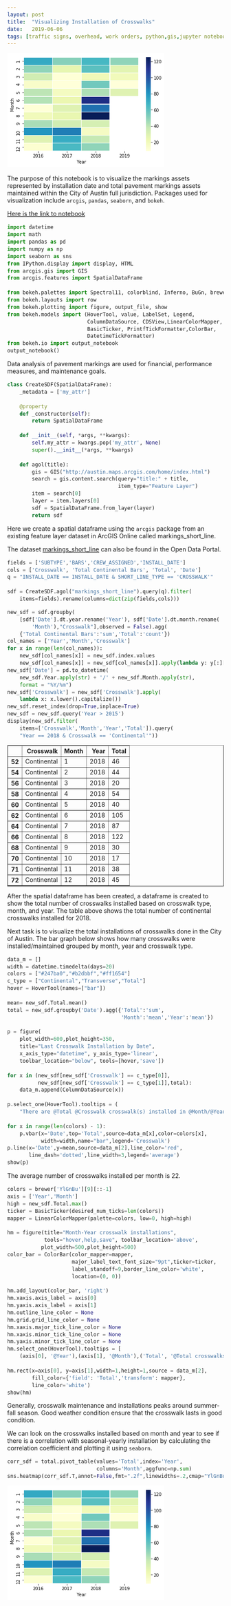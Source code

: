 ```yaml
---
layout: post
title:  "Visualizing Installation of Crosswalks"
date:   2019-06-06
tags: [traffic signs, overhead, work orders, python,gis,jupyter notebook, pandas, seaborn]
---
```

<img src = "/assets/images/crosswalk_install.png">

The purpose of this notebook is to visualize the markings assets represented by installation date and total pavement markings assets maintained within the City of Austin full jurisdiction. Packages used for visualization include `arcgis`, `pandas`, `seaborn`, and `bokeh`.

[Here is the link to notebook](https://nbviewer.jupyter.org/github/susannegov/Signs-and-Markings-Projects/blob/master/MarkingsTableVisualization.ipynb.ipynb)

<!--more-->

```python
import datetime
import math
import pandas as pd
import numpy as np
import seaborn as sns
from IPython.display import display, HTML
from arcgis.gis import GIS
from arcgis.features import SpatialDataFrame

from bokeh.palettes import Spectral11, colorblind, Inferno, BuGn, brewer
from bokeh.layouts import row
from bokeh.plotting import figure, output_file, show
from bokeh.models import (HoverTool, value, LabelSet, Legend,
                          ColumnDataSource, CDSView,LinearColorMapper,
                          BasicTicker, PrintfTickFormatter,ColorBar,
                          DatetimeTickFormatter)
from bokeh.io import output_notebook
output_notebook()
```
Data analysis of pavement markings are used for financial, performance measures, and maintenance goals.

```python
class CreateSDF(SpatialDataFrame):
    _metadata = ['my_attr']

    @property
    def _constructor(self):
        return SpatialDataFrame

    def __init__(self, *args, **kwargs):
        self.my_attr = kwargs.pop('my_attr', None)
        super().__init__(*args, **kwargs)

    def agol(title):
        gis = GIS("http://austin.maps.arcgis.com/home/index.html")
        search = gis.content.search(query="title:" + title,
                                    item_type="Feature Layer")
        item = search[0]
        layer = item.layers[0]
        sdf = SpatialDataFrame.from_layer(layer)
        return sdf
```

Here we create a spatial dataframe using the `arcgis` package from an existing feature layer dataset in ArcGIS Online called markings_short_line.

The dataset [markings_short_line](https://data.austintexas.gov/Transportation-and-Mobility/TRANSPORTATION-markings_short_line/3p2i-pqdc) can also be found in the Open Data Portal.


```python
fields = ['SUBTYPE','BARS','CREW_ASSIGNED','INSTALL_DATE']
cols = ['Crosswalk', 'Total Continental Bars', 'Total', 'Date']
q = "INSTALL_DATE == INSTALL_DATE & SHORT_LINE_TYPE == 'CROSSWALK'"

sdf = CreateSDF.agol("markings_short_line").query(q).filter(
    items=fields).rename(columns=dict(zip(fields,cols)))
```


```python
new_sdf = sdf.groupby(
    [sdf['Date'].dt.year.rename('Year'), sdf['Date'].dt.month.rename(
        'Month'),"Crosswalk"],observed = False).agg(
    {'Total Continental Bars':'sum','Total':'count'})
col_names = ['Year','Month','Crosswalk']
for x in range(len(col_names)):
    new_sdf[col_names[x]] = new_sdf.index.values
    new_sdf[col_names[x]] = new_sdf[col_names[x]].apply(lambda y: y[:][x])
new_sdf['Date'] = pd.to_datetime(
    new_sdf.Year.apply(str) + '/' + new_sdf.Month.apply(str),
    format = "%Y/%m")
new_sdf['Crosswalk'] = new_sdf['Crosswalk'].apply(
    lambda x: x.lower().capitalize())
new_sdf.reset_index(drop=True,inplace=True)
new_sdf = new_sdf.query('Year > 2015')
display(new_sdf.filter(
    items=['Crosswalk','Month','Year','Total']).query(
    "Year == 2018 & Crosswalk == 'Continental'"))
```


<div>
<style scoped>
    .dataframe tbody tr th:only-of-type {
        vertical-align: middle;
    }

    .dataframe tbody tr th {
        vertical-align: top;
    }

    .dataframe thead th {
        text-align: right;
    }
</style>
<table border="1" class="dataframe">
  <thead>
    <tr style="text-align: right;">
      <th></th>
      <th>Crosswalk</th>
      <th>Month</th>
      <th>Year</th>
      <th>Total</th>
    </tr>
  </thead>
  <tbody>
    <tr>
      <th>52</th>
      <td>Continental</td>
      <td>1</td>
      <td>2018</td>
      <td>46</td>
    </tr>
    <tr>
      <th>54</th>
      <td>Continental</td>
      <td>2</td>
      <td>2018</td>
      <td>44</td>
    </tr>
    <tr>
      <th>56</th>
      <td>Continental</td>
      <td>3</td>
      <td>2018</td>
      <td>20</td>
    </tr>
    <tr>
      <th>58</th>
      <td>Continental</td>
      <td>4</td>
      <td>2018</td>
      <td>54</td>
    </tr>
    <tr>
      <th>60</th>
      <td>Continental</td>
      <td>5</td>
      <td>2018</td>
      <td>40</td>
    </tr>
    <tr>
      <th>62</th>
      <td>Continental</td>
      <td>6</td>
      <td>2018</td>
      <td>105</td>
    </tr>
    <tr>
      <th>64</th>
      <td>Continental</td>
      <td>7</td>
      <td>2018</td>
      <td>87</td>
    </tr>
    <tr>
      <th>66</th>
      <td>Continental</td>
      <td>8</td>
      <td>2018</td>
      <td>122</td>
    </tr>
    <tr>
      <th>68</th>
      <td>Continental</td>
      <td>9</td>
      <td>2018</td>
      <td>30</td>
    </tr>
    <tr>
      <th>70</th>
      <td>Continental</td>
      <td>10</td>
      <td>2018</td>
      <td>17</td>
    </tr>
    <tr>
      <th>71</th>
      <td>Continental</td>
      <td>11</td>
      <td>2018</td>
      <td>38</td>
    </tr>
    <tr>
      <th>72</th>
      <td>Continental</td>
      <td>12</td>
      <td>2018</td>
      <td>45</td>
    </tr>
  </tbody>
</table>
</div>


After the spatial dataframe has been created, a dataframe is created to show the total number of crosswalks installed based on crosswalk type, month, and year. The table above shows the total number of continental crosswalks installed for 2018.

Next task is to visualize the total installations of crosswalks done in the City of Austin. The bar graph below shows how many crosswalks were installed/maintained grouped by month, year and crosswalk type.


```python
data_m = []
width = datetime.timedelta(days=20)
colors = ["#247ba0","#b2dbbf","#ff1654"]
c_type = ["Continental","Transverse","Total"]
hover = HoverTool(names=["bar"])

mean= new_sdf.Total.mean()
total = new_sdf.groupby('Date').agg({'Total':'sum',
                                     'Month':'mean','Year':'mean'})

p = figure(
    plot_width=600,plot_height=350,
    title="Last Crosswalk Installation by Date",
    x_axis_type="datetime", y_axis_type='linear',
    toolbar_location="below", tools=[hover,'save'])

for x in (new_sdf[new_sdf['Crosswalk'] == c_type[0]],
          new_sdf[new_sdf['Crosswalk'] == c_type[1]],total):
    data_m.append(ColumnDataSource(x))

p.select_one(HoverTool).tooltips = (
    "There are @Total @Crosswalk crosswalk(s) installed in @Month/@Year")

for x in range(len(colors) - 1):
    p.vbar(x='Date',top='Total',source=data_m[x],color=colors[x],
           width=width,name="bar",legend='Crosswalk')
p.line(x='Date',y=mean,source=data_m[2],line_color='red',
       line_dash='dotted',line_width=3,legend='average')
show(p)
```

The average number of crosswalks installed per month is 22.


```python
colors = brewer['YlGnBu'][9][::-1]
axis = ['Year','Month']
high = new_sdf.Total.max()
ticker = BasicTicker(desired_num_ticks=len(colors))
mapper = LinearColorMapper(palette=colors, low=0, high=high)

hm = figure(title="Month-Year crosswalk installations",
            tools="hover,help,save", toolbar_location='above',
           plot_width=500,plot_height=500)
color_bar = ColorBar(color_mapper=mapper,
                     major_label_text_font_size="9pt",ticker=ticker,
                     label_standoff=9,border_line_color='white',
                     location=(0, 0))

hm.add_layout(color_bar, 'right')
hm.xaxis.axis_label = axis[0]
hm.yaxis.axis_label = axis[1]
hm.outline_line_color = None
hm.grid.grid_line_color = None
hm.xaxis.major_tick_line_color = None  
hm.xaxis.minor_tick_line_color = None
hm.yaxis.minor_tick_line_color = None
hm.select_one(HoverTool).tooltips = [
    (axis[0], '@Year'),(axis[1], '@Month'),('Total', '@Total crosswalks')]

hm.rect(x=axis[0], y=axis[1],width=1,height=1,source = data_m[2],
        fill_color={'field': 'Total','transform': mapper},
        line_color='white')
show(hm)
```
Generally, crosswalk maintenance and installations peaks around summer-fall season. Good weather condition ensure that the crosswalk lasts in good condition.

We can look on the crosswalks installed based on month and year to see if there is a correlation with seasonal-yearly installation by calculating the correlation coefficient and plotting it using `seaborn`.

```python
corr_sdf = total.pivot_table(values='Total',index='Year',
                             columns='Month',aggfunc=np.sum)
sns.heatmap(corr_sdf.T,annot=False,fmt=".2f",linewidths=.2,cmap="YlGnBu")
```
<img src = "/assets/images/crosswalk_install.png">
